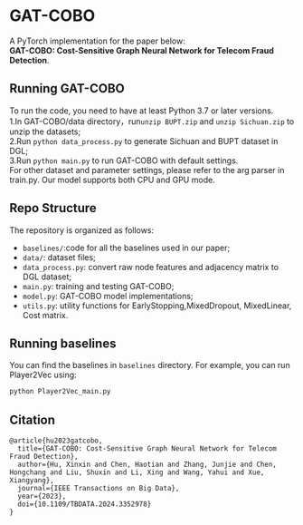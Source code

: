 # GAT-COBO

A PyTorch implementation for the paper below:   
**GAT-COBO: Cost-Sensitive Graph Neural Network for Telecom Fraud Detection**.


## Running GAT-COBO
To run the code, you need to have at least Python 3.7 or later versions.  
1.In GAT-COBO/data directory，run`unzip BUPT.zip` and `unzip Sichuan.zip` to unzip the datasets;  
2.Run `python data_process.py` to generate Sichuan and BUPT dataset in DGL;  
3.Run `python main.py` to run GAT-COBO with default settings.  
For other dataset and parameter settings, please refer to the arg parser in train.py. Our model supports both CPU and GPU mode.  

## Repo Structure
The repository is organized as follows:
- `baselines/`:code for all the baselines used in our paper;  
- `data/`: dataset files;  
- `data_process.py`: convert raw node features and adjacency matrix to DGL dataset;
- `main.py`: training and testing GAT-COBO;
- `model.py`: GAT-COBO model implementations;
- `utils.py`: utility functions for EarlyStopping,MixedDropout, MixedLinear, Cost matrix.  


## Running baselines
You can find the baselines in `baselines` directory. For example, you can run Player2Vec using:
```bash
python Player2Vec_main.py 
```

## Citation

```
@article{hu2023gatcobo,
  title={GAT-COBO: Cost-Sensitive Graph Neural Network for Telecom Fraud Detection},
  author={Hu, Xinxin and Chen, Haotian and Zhang, Junjie and Chen, Hongchang and Liu, Shuxin and Li, Xing and Wang, Yahui and Xue, Xiangyang},
  journal={IEEE Transactions on Big Data},
  year={2023},
  doi={10.1109/TBDATA.2024.3352978}
}
```
  
